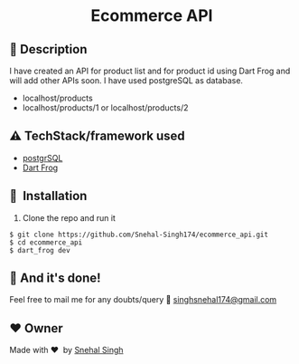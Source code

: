 <h1 align="center">Ecommerce API</h1>

## 📝 Description
 I have created an API for product list and for product id using Dart Frog and will add other APIs soon. I have used postgreSQL as database.
- localhost/products
- localhost/products/1 or localhost/products/2

## :warning: TechStack/framework used

- [postgrSQL](https://www.postgresql.org/download/)
- [Dart Frog](https://pub.dev/packages/dart_frog)

## 🚀&nbsp; Installation
1. Clone the repo and run it
```
$ git clone https://github.com/Snehal-Singh174/ecommerce_api.git
$ cd ecommerce_api
$ dart_frog dev
```

## :clap: And it's done!
Feel free to mail me for any doubts/query
:email: singhsnehal174@gmail.com

## :heart: Owner
Made with :heart:&nbsp;  by [Snehal Singh](https://github.com/Snehal-Singh174)


